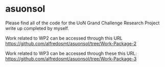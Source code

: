 # asuonsol
Please find all of the code for the UoN Grand Challenge Research Project write up completed by myself.


Work related to WP2 can be accessed through this URL 
https://github.com/alfredosmt/asuonsol/tree/Work-Package-2 


Work related to WP3 can be accessed through these this URL: 
https://github.com/alfredosmt/asuonsol/tree/Work-Package-3

